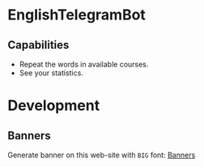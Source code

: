 # EnglishTelegramBot

## Capabilities

* Repeat the words in available courses.
* See your statistics.

# Development

## Banners
Generate banner on this web-site with `BIG` font:
[Banners](https://devops.datenkollektiv.de/banner.txt/index.html)
